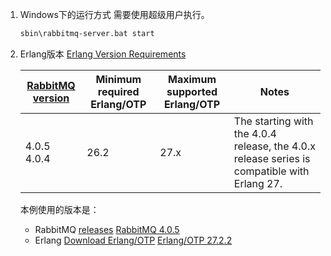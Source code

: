 1. Windows下的运行方式
   需要使用超级用户执行。
   ``` cmd
   sbin\rabbitmq-server.bat start
   ```
2. Erlang版本
   [Erlang Version Requirements](https://www.rabbitmq.com/docs/which-erlang)

   | [RabbitMQ version](https://www.rabbitmq.com/release-information) | Minimum required Erlang/OTP | Maximum supported Erlang/OTP | Notes                                                                                       |
   | ---------------------------------------------------------------- | --------------------------- | ---------------------------- | ------------------------------------------------------------------------------------------- |
   | 4.0.5 4.0.4                                                      | 26.2                        | 27.x                         | The starting with the 4.0.4 release, the 4.0.x release series is compatible with Erlang 27. |

   

   本例使用的版本是：
   - RabbitMQ
      [releases](https://github.com/rabbitmq/rabbitmq-server/releases)
      [RabbitMQ 4.0.5](https://github.com/rabbitmq/rabbitmq-server/releases/tag/v4.0.5)
   - Erlang
      [Download Erlang/OTP](https://www.erlang.org/downloads)
      [Erlang/OTP 27.2.2](https://www.erlang.org/patches/otp-27.2.2)
